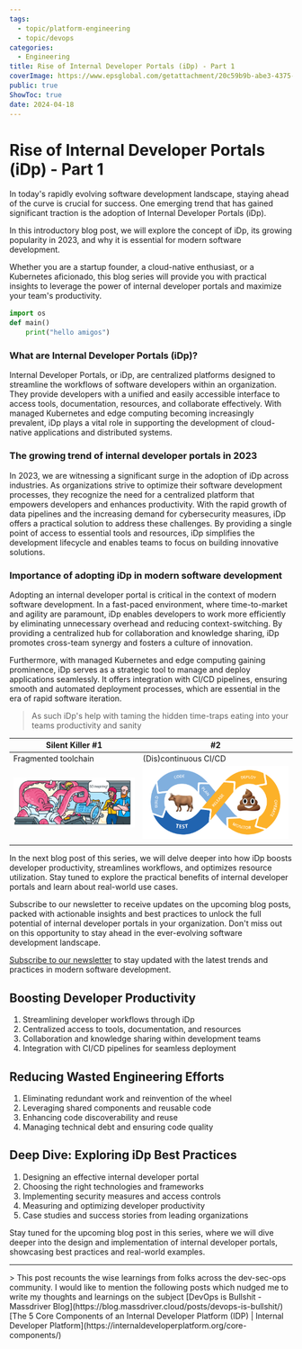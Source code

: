 ```yaml
---
tags:
  - topic/platform-engineering
  - topic/devops
categories:
  - Engineering
title: Rise of Internal Developer Portals (iDp) - Part 1
coverImage: https://www.epsglobal.com/getattachment/20c59b9b-abe3-4375-8210-366f6d8e9a7a/Containers,-Docker-and-Kubernetes-A-beginner-s-guide-Part-2.jpg?maxsidesize=780&width=780
public: true
ShowToc: true
date: 2024-04-18
---
```

# Rise of Internal Developer Portals (iDp) - Part 1

In today's rapidly evolving software development landscape, staying ahead of the curve is crucial for success. One emerging trend that has gained significant traction is the adoption of Internal Developer Portals (iDp). 
<!-- more -->
In this introductory blog post, we will explore the concept of iDp, its growing popularity in 2023, and why it is essential for modern software development. 

Whether you are a startup founder, a cloud-native enthusiast, or a Kubernetes aficionado, this blog series will provide you with practical insights to leverage the power of internal developer portals and maximize your team's productivity.

```python
import os 
def main()
    print("hello amigos")
```
    

### What are Internal Developer Portals (iDp)?

Internal Developer Portals, or iDp, are centralized platforms designed to streamline the workflows of software developers within an organization. They provide developers with a unified and easily accessible interface to access tools, documentation, resources, and collaborate effectively. With managed Kubernetes and edge computing becoming increasingly prevalent, iDp plays a vital role in supporting the development of cloud-native applications and distributed systems.


### The growing trend of internal developer portals in 2023

In 2023, we are witnessing a significant surge in the adoption of iDp across industries. As organizations strive to optimize their software development processes, they recognize the need for a centralized platform that empowers developers and enhances productivity. With the rapid growth of data pipelines and the increasing demand for cybersecurity measures, iDp offers a practical solution to address these challenges. By providing a single point of access to essential tools and resources, iDp simplifies the development lifecycle and enables teams to focus on building innovative solutions.



### Importance of adopting iDp in modern software development

Adopting an internal developer portal is critical in the context of modern software development. In a fast-paced environment, where time-to-market and agility are paramount, iDp enables developers to work more efficiently by eliminating unnecessary overhead and reducing context-switching. By providing a centralized hub for collaboration and knowledge sharing, iDp promotes cross-team synergy and fosters a culture of innovation.


Furthermore, with managed Kubernetes and edge computing gaining prominence, iDp serves as a strategic tool to manage and deploy applications seamlessly. It offers integration with CI/CD pipelines, ensuring smooth and automated deployment processes, which are essential in the era of rapid software iteration.


> As such iDp's help with taming the  hidden time-traps eating into your teams productivity and sanity

| Silent Killer \#1  	|  #2  	|
|---	|---	|
| Fragmented toolchain  	|  (Dis)continuous CI/CD 	|  Fragmented   	|
|![Juggling between tools all day\|500](/Assets/media/Images/Rise%20of%20Internal%20Developer%20Portals%20(iDp)%20-%20Part%201/Rise%20of%20Internal%20Developer%20Portals%20(iDp)%20-%20Part%201-image-20230718235101592.png)  	| ![CI/CD in cynical reality\|500](/Assets/media/Images/Rise%20of%20Internal%20Developer%20Portals%20(iDp)%20-%20Part%201/Rise%20of%20Internal%20Developer%20Portals%20(iDp)%20-%20Part%201-image-20230718234232524.png)  	|
|   	|   	|   	|   	|   	|



In the next blog post of this series, we will delve deeper into how iDp boosts developer productivity, streamlines workflows, and optimizes resource utilization. Stay tuned to explore the practical benefits of internal developer portals and learn about real-world use cases.


Subscribe to our newsletter to receive updates on the upcoming blog posts, packed with actionable insights and best practices to unlock the full potential of internal developer portals in your organization. Don't miss out on this opportunity to stay ahead in the ever-evolving software development landscape.

[Subscribe to our newsletter](https://chat.openai.com/newsletter_subscription_link) to stay updated with the latest trends and practices in modern software development.



## Boosting Developer Productivity
    
1. Streamlining developer workflows through iDp
2. Centralized access to tools, documentation, and resources
3. Collaboration and knowledge sharing within development teams
4. Integration with CI/CD pipelines for seamless deployment

## Reducing Wasted Engineering Efforts
    
1. Eliminating redundant work and reinvention of the wheel
2. Leveraging shared components and reusable code
3. Enhancing code discoverability and reuse
4. Managing technical debt and ensuring code quality

## Deep Dive: Exploring iDp Best Practices
    
1. Designing an effective internal developer portal
2. Choosing the right technologies and frameworks
3. Implementing security measures and access controls
4. Measuring and optimizing developer productivity
5. Case studies and success stories from leading organizations

Stay tuned for the upcoming blog post in this series, where we will dive deeper into the design and implementation of internal developer portals, showcasing best practices and real-world examples.

<hr />
> This post recounts the wise learnings from folks across the dev-sec-ops community. I would like to mention the following posts which nudged me to write my thoughts and learnings on the subject 
	[DevOps is Bullshit - Massdriver Blog](https://blog.massdriver.cloud/posts/devops-is-bullshit/)
	[The 5 Core Components of an Internal Developer Platform (IDP) | Internal Developer Platform](https://internaldeveloperplatform.org/core-components/)
